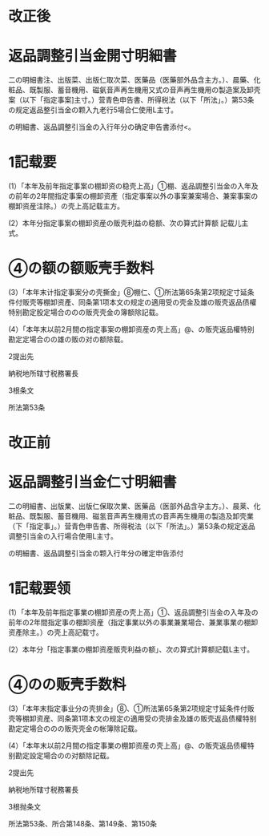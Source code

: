 # 改正後

# 返品調整引当金開寸明細書

二の明細書注、出版菜、出版仁取次菜、医藥品（医藥部外品含主方。）、晨藥、化粧品、既製服、蓄音機用、磁氨音声再生機用又式の音声再生機用の製造案及卸壳案（以下「指定事案\]主寸。）营青色申告書、所得税法（以下「所法」。）第53条の规定返品整引当金の颗入九老行5場合仁使用L主寸。

の明細書、返品調整引当金の入行年分の确定申告書添付<。

# 1記载要

(1）「本年及前年指定事案の棚卸资の稳壳上高」①棚、返品調整引当金の入年及の前年の2年間指定事案の棚卸资產（指定事案以外の事案兼案場合、兼案事案の棚卸资産注除。）の壳上高記载主方。

(2）本年分指定事案の棚卸资産の贩壳利益の稳额、次の算式計算额 記载儿主式。

# ④の额の额贩壳手数料

(3）「本年末计指定事案分の壳撕金」⑧棚仁、①所法第65条第2项规定寸延条件付贩壳等棚卸资產、同条第1项本文の规定の適用受の壳金及雄の贩壳返品债權特别勘定股定場合ののの贩壳壳金の簿额除記载。

(4）「本年末以前2月間の指定事案の棚卸资産の壳上高」@、の贩壳返品權特别勘定定場合のの雄の贩の对の额除载。

2提出先

納税地所辖寸税務署長

3根条文

所法第53条

# 改正前

# 返品調整引当金仁寸明細書

二の明細書、出版業、出版仁保取次業、医藥品（医部外品含孕主方。）、晨莱、化粧品、既製服、蓄音機用、磁氢音声再生機用式の音声再生機用の製造及卸壳業（下「指定事」。）营青色申告書、所得税法（以下「所法」。）第53条の规定返品调整引当金の入行場合使用L主寸。

の明細書、返品調整引当金の颗入行年分の確定申告添付

# 1記载要领

(1）「本年及前年指定事業の棚卸资産の壳上高」①、返品調整引当金の入年及の前年の2年間指定事の棚卸资産（指定事業以外の事業兼業場合、兼業事業の棚卸资產除主。）の壳上高記载寸。

(2）本年分「指定事業の棚卸资産贩壳利益の额」、次の算式計算额記载L主寸。

# ④のの贩壳手数料

(3）「本年末指定事业分の壳排金」⑧、①所法第65条第2项规定寸延条件付贩壳等棚卸资産、同条第1项本文の规定の適用受の壳排金及雄の贩壳返品债權特别勘定定場合ののの贩壳壳金の帐簿除記载。

(4）「本年末以前2月間の指定事業の棚卸资産の壳上高」@、の贩壳返品债權特别勘定設定場合のの对额除記载。

2提出先

納税地所辖寸税務署長

3根抛条文

所法第53条、所合第148条、第149条、第150条